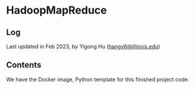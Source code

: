 # HadoopMapReduce

## Log 
Last updated in Feb 2023, by Yigong Hu (hangy6@illinois.edu)

## Contents
We have the Docker image, Python template for this finished project code.
